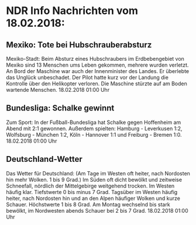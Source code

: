 # NDR Info Nachrichten vom 18.02.2018:


## Mexiko: Tote bei Hubschrauberabsturz
Mexiko-Stadt: Beim Absturz eines Hubschraubers im Erdbebengebiet von Mexiko sind 13 Menschen ums Leben gekommen, mehrere wurden verletzt. An Bord der Maschine war auch der Innenminister des Landes. Er überlebte das Unglück unbeschadet. Der Pilot hatte kurz vor der Landung die Kontrolle über den Helikopter verloren. Die Maschine stürzte auf am Boden wartende Menschen. 18.02.2018 01:00 Uhr 

## Bundesliga: Schalke gewinnt
Zum Sport: In der Fußball-Bundesliga hat Schalke gegen Hoffenheim am Abend mit 2:1 gewonnen. Außerdem spielten:
Hamburg - Leverkusen 1:2,
Wolfsburg - München 1:2,
Köln - Hannover 1:1
und Freiburg - Bremen 1:0. 18.02.2018 01:00 Uhr 

## Deutschland-Wetter
Das Wetter für Deutschland:
(Am Tage im Westen oft heiter, nach Nordosten hin mehr Wolken. 1 bis 9 Grad.) Im Süden oft dicht bewölkt und zeitweise Schneefall, nördlich der Mittelgebirge weitgehend trocken. Im Westen häufig klar. Tiefstwerte 0 bis minus 7 Grad. Tagsüber im Westen häufig heiter, nach Nordosten hin und an den Alpen häufiger Wolken und kurze Schauer. Höchstwerte 1 bis 8 Grad. Am Montag wechselnd bis stark bewölkt, im Nordwesten abends Schauer bei 2 bis 7 Grad. 18.02.2018 01:00 Uhr 
